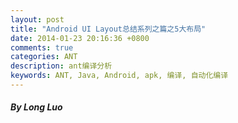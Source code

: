 ```yaml
---
layout: post
title: "Android UI Layout总结系列之篇之5大布局"
date: 2014-01-23 20:16:36 +0800
comments: true
categories: ANT
description: ant编译分析
keywords: ANT, Java, Android, apk, 编译, 自动化编译
---
```


#### ***By Long Luo***






































